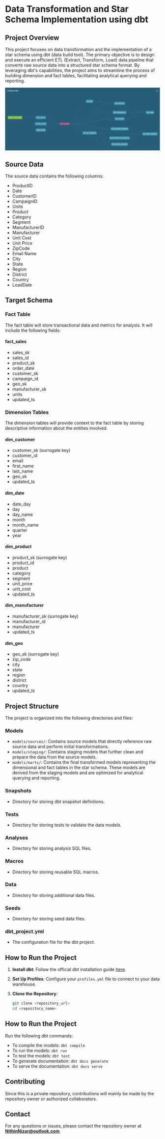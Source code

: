 # Data Transformation and Star Schema Implementation using dbt

## Project Overview

This project focuses on data transformation and the implementation of a star schema using dbt (data build tool). The primary objective is to design and execute an efficient ETL (Extract, Transform, Load) data pipeline that converts raw source data into a structured star schema format. By leveraging dbt's capabilities, the project aims to streamline the process of building dimension and fact tables, facilitating analytical querying and reporting.

![alt text](image-1.png)

## Source Data

The source data contains the following columns:
- ProductID
- Date
- CustomerID
- CampaignID
- Units
- Product
- Category
- Segment
- ManufacturerID
- Manufacturer
- Unit Cost
- Unit Price
- ZipCode
- Email Name
- City
- State
- Region
- District
- Country
- LoadDate

## Target Schema

### Fact Table

The fact table will store transactional data and metrics for analysis. It will include the following fields:
#### fact_sales
  - sales_sk
  - sales_id
  - product_sk
  - order_date
  - customer_sk
  - campaign_id
  - geo_sk
  - manufacturer_sk
  - units
  - updated_ts

### Dimension Tables

The dimension tables will provide context to the fact table by storing descriptive information about the entities involved.

#### dim_customer
- customer_sk (surrogate key)
- customer_id
- email
- first_name
- last_name
- geo_sk
- updated_ts

#### dim_date
- date_day
- day
- day_name
- month
- month_name
- quarter
- year

#### dim_product
- product_sk (surrogate key)
- product_id
- product
- category
- segment
- unit_price
- unit_cost
- updated_ts

#### dim_manufacturer
- manufacturer_sk (surrogate key)
- manufacturer_id
- manufacturer
- updated_ts

#### dim_geo
- geo_sk (surrogate key)
- zip_code
- city
- state
- region
- district
- country
- updated_ts

## Project Structure

The project is organized into the following directories and files:


### Models

- `models/sources/`: Contains source models that directly reference raw source data and perform initial transformations.
- `models/staging/`: Contains staging models that further clean and prepare the data from the source models.
- `models/marts/`: Contains the final transformed models representing the dimensional and fact tables in the star schema. These models are derived from the staging models and are optimized for analytical querying and reporting.

### Snapshots

- Directory for storing dbt snapshot definitions.

### Tests

- Directory for storing tests to validate the data models.

### Analyses

- Directory for storing analysis SQL files.

### Macros

- Directory for storing reusable SQL macros.

### Data

- Directory for storing additional data files.

### Seeds

- Directory for storing seed data files.

### dbt_project.yml

- The configuration file for the dbt project.

## How to Run the Project

1. **Install dbt**: Follow the official dbt installation guide [here](https://docs.getdbt.com/docs/installation).

2. **Set Up Profiles**: Configure your `profiles.yml` file to connect to your data warehouse.

3. **Clone the Repository**:
   ```bash
   git clone <repository_url>
   cd <repository_name>
   
## How to Run the Project

Run the following dbt commands:

- To compile the models: `dbt compile`
- To run the models: `dbt run`
- To test the models: `dbt test`
- To generate documentation: `dbt docs generate`
- To serve the documentation: `dbt docs serve`

## Contributing

Since this is a private repository, contributions will mainly be made by the repository owner or authorized collaborators.

## Contact

For any questions or issues, please contact the repository owner at **NithinNizar@outlook.com**.
